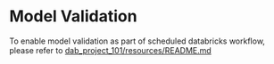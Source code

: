 # Model Validation
To enable model validation as part of scheduled databricks workflow, please refer to [dab_project_101/resources/README.md](../resources/README.md)
